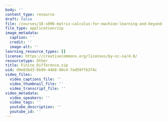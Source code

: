 ```yaml
---
body: ''
content_type: resource
draft: false
file: /courses/18-s096-matrix-calculus-for-machine-learning-and-beyond-january-iap-2022/finite_difference.zip
file_type: application/zip
image_metadata:
  caption: ''
  credit: ''
  image-alt: ''
learning_resource_types: []
license: https://creativecommons.org/licenses/by-nc-sa/4.0/
resourcetype: Other
title: Finite_Difference.zip
uid: d9e83bd3-6b99-44b8-98c4-7ad59ffb2f4c
video_files:
  video_captions_file: ''
  video_thumbnail_file: ''
  video_transcript_file: ''
video_metadata:
  video_speakers: ''
  video_tags: ''
  youtube_description: ''
  youtube_id: ''
---
```

